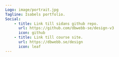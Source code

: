 ```yaml
---
Logo: image/portrait.jpg
Tagline: Isabels portfolio.
Social:
    - title: Link till sidans github repo.
      url: https://github.com/dbwebb-se/design-v3
      icon: github
    - title: Link till course site.
      url: https://dbwebb.se/design
      icon: leaf
---
```

